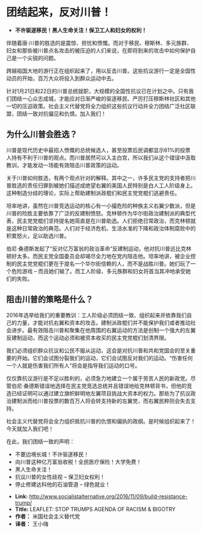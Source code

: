 # 团结起来，反对川普！


* **不许驱逐移民！黑人生命关注！保卫工人和妇女的权利！**

伴随着唐·川普的胜选的是震惊、担忧和愤慨。而对于移民、穆斯林、多元族群、妇女和那些被川普点名攻击的被压迫的人们来说，在即将到来的攻击中如何保护自己是一个尖锐的问题。

跨越祖国大地的游行正在组织起来了，用以反击川普。这些抗议游行一定是全国性动员的开始，百万大众将投入到群众运动中去。

针对1月21日和22日的川普总统就职，大规模的全国性抗议已在计划之中。只有我们团结一心众志成城，才能应对日渐严峻的驱逐移民、严厉打压穆斯林社区和其他一切的压迫政策。社会主义代替党将全力组织这些抗议行动并全力团结广泛社区联盟，团结一致对抗偏见和仇恨。加入我们！

## 为什么川普会胜选？

川普是现代历史中最招人愤慨的总统候选人，甚至投票后民调都显示61%的投票人持有不利于川普的观点。而川普居然可以入主白宫，所以我们从这个错误中汲取教训，才能发动一场能有效阻击川普政策的运动。

关于川普如何胜选，有两个观点针对的解释。其中之一，许多民主党的支持者把川普胜选的责任归罪到被她们描述成绝望右翼的美国人民特别是白人工人阶级身上。这种制造分歧的理论，实际上帮助建制派政棍们和民主党党棍们逃避责任。

坦率地讲，虽然在川普竞选运动的核心有一小撮危险的种族主义右翼少数派，但是川普的险胜主要依靠了广泛的反建制愤怒。克林顿作为华尔街政治建制派的典型代表，民主党党棍们坚持提名她简直是在川普助选。人们拒绝日常政治，而克林顿就是这种日常政治的典范。人们对于经济危机、生活水准的下降和政治体制腐败中的积累怒火，足以助选川普。

伯尼·桑德斯发起了“反对亿万富翁的政治革命”反建制运动，他对抗川普远比克林顿好太多。而民主党全国委员会却竭尽全力地在党内阻击他。坦率地讲，被企业控制的民主党党棍们更在于提名一个华尔街信赖的人，而不是战胜川普。她们玩了一个危险游戏 – 而且她们输了。而工人阶级、多元族群和妇女将首当其冲地承受她们的失败。

## 阻击川普的策略是什么？

2016年选举给我们的重要教训：工人阶级必须团结一致、组织起来并依靠我们自己的力量，才能对抗右翼和资本的攻击。建制派政棍们并不能保护我们或者推动社会进步。最有效阻击川普和聚集在他周围的右翼运动的方法是创制一个强大的左翼反建制运动，而这个运动必须和被资本收买的民主党党棍们划清界限。

我们必须组织群众抗议和公民不服从运动，这会是对抗川普和共和党国会的至关重要的开始。它们会试图分裂我们的运动，它们会试图反对我们的运动。“伤害任何一个人就是伤害我们所有人”将会是指导我们运动的口号。

仅仅靠抗议游行是不足以胜利的，必须急力地建立一个属于劳苦人民的新政党。尽管伯尼·桑德斯错误地选择在民主党竞选总统并且错误地给克林顿背书，但他的竞选已经证明可以通过建立旗帜鲜明地左翼项目挑战大资本的权力。那些为了抗议政治建制派而给川普投票的数百万人将会转支持新的左翼党，而右翼民粹则会失去支持。

社会主义代替党将会全力组织抵抗川普的仇恨和偏执的政纲。是时候组织起来了！今天就加入我们吧！

在此，我们团结一致的声明：

* 不要边境长城！不许驱逐移民！
* 向川普这种亿万富翁收税！全民医疗保险！大学免费！
* 黑人生命关注！
* 抗议川普的女性歧视 – 保卫妇女权利！
* 停止修建达科他的石油管道 – 绿色就业！

- **Link:** http://www.socialistalternative.org/2016/11/09/build-resistance-trump/
- **Title:** LEAFLET: STOP TRUMPS AGENDA OF RACISM & BIGOTRY
- **作者：** 米国社会主义替代党
- **译者：** 王小嗨
